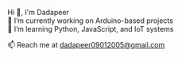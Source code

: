 Hi 👋, I'm Dadapeer  
🔭 I’m currently working on Arduino-based projects  
🌱 I’m learning Python, JavaScript, and IoT systems 

📫 Reach me at dadapeer09012005@gmail.com
